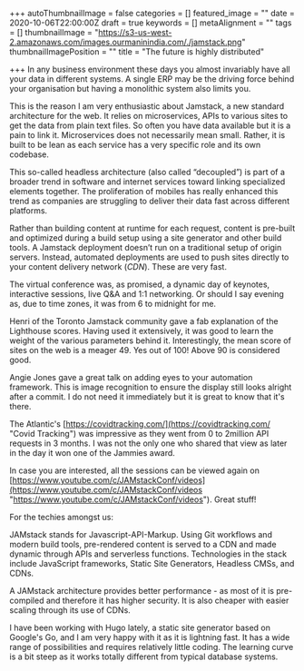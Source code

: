 +++
autoThumbnailImage = false
categories = []
featured_image = ""
date = 2020-10-06T22:00:00Z
draft = true
keywords = []
metaAlignment = ""
tags = []
thumbnailImage = "https://s3-us-west-2.amazonaws.com/images.ourmaninindia.com/./jamstack.png"
thumbnailImagePosition = ""
title = "The future is highly distributed"

+++
In any business environment these days you almost invariably have all your data in different systems. A single ERP may be the driving force behind your organisation but having a monolithic system also limits you.

This is the reason I am very enthusiastic about Jamstack, a new standard architecture for the web. It relies on microservices, APIs to various sites to get the data from plain text files. So often you have data available but it is a pain to link it. Microservices does not necessarily mean small. Rather, it is built to be lean as each service has a very specific role and its own codebase.

This so-called headless architecture (also called “decoupled”) is part of a broader trend in software and internet services toward linking specialized elements together. The proliferation of mobiles has really enhanced this trend as companies are struggling to deliver their data fast across different platforms.

Rather than building content at runtime for each request, content is pre-built and optimized during a build setup using a site generator and other build tools. A Jamstack deployment doesn’t run on a traditional setup of origin servers. Instead, automated deployments are used to push sites directly to your content delivery network (_CDN_). These are very fast.

The virtual conference was, as promised, a dynamic day of keynotes, interactive sessions, live Q&A and 1:1 networking. Or should I say evening as, due to time zones, it was from 6 to midnight for me.

Henri of the Toronto Jamstack community gave a fab explanation of the Lighthouse scores. Having used it extensively, it was good to learn the weight of the various parameters behind it. Interestingly, the mean score of sites on the web is a meager 49. Yes out of 100! Above 90 is considered good.

Angie Jones gave a great talk on adding eyes to your automation framework. This is image recognition to ensure the display still looks alright after a commit. I do not need it immediately but it is great to know that it's there.

The Atlantic's [https://covidtracking.com/](https://covidtracking.com/ "Covid Tracking") was impressive as they went from 0 to 2million API requests in 3 months. I was not the only one who shared that view as later in the day it won one of the Jammies award.

In case you are interested, all the sessions can be viewed again on [https://www.youtube.com/c/JAMstackConf/videos](https://www.youtube.com/c/JAMstackConf/videos "https://www.youtube.com/c/JAMstackConf/videos").  Great stuff!

For the techies amongst us:

JAMstack stands for Javascript-API-Markup. Using Git workflows and modern build tools, pre-rendered content is served to a CDN and made dynamic through APIs and serverless functions. Technologies in the stack include JavaScript frameworks, Static Site Generators, Headless CMSs, and CDNs.

A JAMstack architecture provides better performance - as most of it is pre-compiled and therefore it has higher security. It is also cheaper with easier scaling through its use of CDNs.

I have been working with Hugo lately, a static site generator based on Google's Go, and I am very happy with it as it is lightning fast. It has a wide range of possibilities and requires relatively little coding. The learning curve is a bit steep as it works totally different from typical database systems.